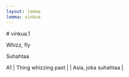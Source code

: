 ```yaml
---
layout: lemma
lemma: vinkua
---
```


<div class="sense">
# <span class="sensename">vinkua.1</span>

<span class="description">Whizz, fly</span>

<span class="description">Suhahtaa</span>

A1 | Thing whizzing past |   | Asia, joka suhahtaa |  

</div>

